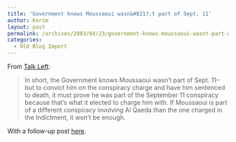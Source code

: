 ```yaml
---
title: 'Government knows Moussaoui wasn&#8217;t part of Sept. 11'
author: Kerim
layout: post
permalink: /archives/2003/04/23/government-knows-moussaoui-wasnt-part-of-sept-11/
categories:
  - Old Blog Import
---
```

From <a href="http://www.talkleft.com/archives/002944.html#002944" onclick="_gaq.push(['_trackEvent', 'outbound-article', 'http://www.talkleft.com/archives/002944.html#002944', 'Talk Left']);" >Talk Left</a>:


>   In short, the Government knows Moussaoui wasn&#8217;t part of Sept. 11&#8211;but to convict him on the conspiracy charge and have him sentenced to death, it must prove he was part of the September 11 conspiracy because that&#8217;s what it elected to charge him with. If Moussaoui is part of a different conspiracy involving Al Qaeda than the one charged in the Indictment, it won&#8217;t be enough.


With a follow-up post <a href="http://www.talkleft.com/archives/003002.html" onclick="_gaq.push(['_trackEvent', 'outbound-article', 'http://www.talkleft.com/archives/003002.html', 'here']);" >here</a>.

